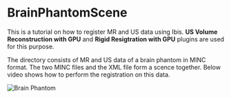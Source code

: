 # BrainPhantomScene

This is a tutorial on how to register MR and US data using Ibis.
**US Volume Reconstruction with GPU** and **Rigid Resigtration with GPU** plugins are used for this purpose.

The directory consists of MR and US data of a brain phantom in MINC format. The two MINC files and the XML file form a scence together. Below video shows how to perform the registration on this data.


![Brain Phantom](https://github.com/Mamarzesk/IbisExampleData/blob/documentation/BrainPhantomScene/IbisBrain.gif "Brain Phantom - MR to US registration")
